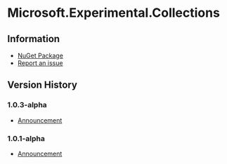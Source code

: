 # Microsoft.Experimental.Collections

## Information

* [NuGet Package](https://www.nuget.org/packages/Microsoft.Experimental.Collections/)
* [Report an issue](http://github.com/dotnet/corefx/issues/new)

## Version History

### 1.0.3-alpha

* [Announcement](http://blogs.msdn.com/b/dotnet/archive/2014/08/05/multidictionary-becomes-multivaluedictionary.aspx)

### 1.0.1-alpha

* [Announcement](http://blogs.msdn.com/b/dotnet/archive/2014/06/20/would-you-like-a-multidictionary.aspx)

